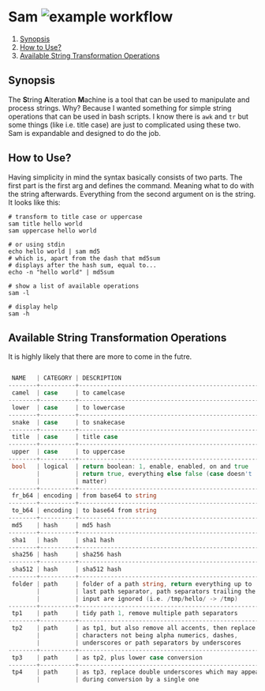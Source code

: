 # Sam ![example workflow](https://github.com/triole/sam/actions/workflows/build.yaml/badge.svg)

<!--- mdtoc: toc begin -->

1. [Synopsis](#synopsis)
2. [How to Use?](#how-to-use-)
3. [Available String Transformation Operations](#available-string-transformation-operations)<!--- mdtoc: toc end -->

## Synopsis

The **S**tring **A**lteration **M**achine is a tool that can be used to manipulate and process strings. Why? Because I wanted something for simple string operations that can be used in bash scripts. I know there is `awk` and `tr` but some things (like i.e. title case) are just to complicated using these two. Sam is expandable and designed to do the job.

## How to Use?

Having simplicity in mind the syntax basically consists of two parts. The first part is the first arg and defines the command. Meaning what to do with the string afterwards. Everything from the second argument on is the string. It looks like this:

```shell
# transform to title case or uppercase
sam title hello world
sam uppercase hello world

# or using stdin
echo hello world | sam md5
# which is, apart from the dash that md5sum
# displays after the hash sum, equal to...
echo -n "hello world" | md5sum

# show a list of available operations
sam -l

# display help
sam -h
```

## Available String Transformation Operations

It is highly likely that there are more to come in the futre.

```go mdox-exec="r -l"

 NAME   | CATEGORY | DESCRIPTION                                         
--------+----------+-----------------------------------------------------
 camel  | case     | to camelcase                                        
--------+----------+-----------------------------------------------------
 lower  | case     | to lowercase                                        
--------+----------+-----------------------------------------------------
 snake  | case     | to snakecase                                        
--------+----------+-----------------------------------------------------
 title  | case     | title case                                          
--------+----------+-----------------------------------------------------
 upper  | case     | to uppercase                                        
--------+----------+-----------------------------------------------------
 bool   | logical  | return boolean: 1, enable, enabled, on and true     
        |          | return true, everything else false (case doesn't    
        |          | matter)                                             
--------+----------+-----------------------------------------------------
 fr_b64 | encoding | from base64 to string                               
--------+----------+-----------------------------------------------------
 to_b64 | encoding | to base64 from string                               
--------+----------+-----------------------------------------------------
 md5    | hash     | md5 hash                                            
--------+----------+-----------------------------------------------------
 sha1   | hash     | sha1 hash                                           
--------+----------+-----------------------------------------------------
 sha256 | hash     | sha256 hash                                         
--------+----------+-----------------------------------------------------
 sha512 | hash     | sha512 hash                                         
--------+----------+-----------------------------------------------------
 folder | path     | folder of a path string, return everything up to    
        |          | last path separator, path separators trailing the   
        |          | input are ignored (i.e. /tmp/hello/ -> /tmp)        
--------+----------+-----------------------------------------------------
 tp1    | path     | tidy path 1, remove multiple path separators        
--------+----------+-----------------------------------------------------
 tp2    | path     | as tp1, but also remove all accents, then replace   
        |          | characters not being alpha numerics, dashes,        
        |          | underscores or path separators by underscores       
--------+----------+-----------------------------------------------------
 tp3    | path     | as tp2, plus lower case conversion                  
--------+----------+-----------------------------------------------------
 tp4    | path     | as tp3, replace double underscores which may appear 
        |          | during conversion by a single one                   

```
